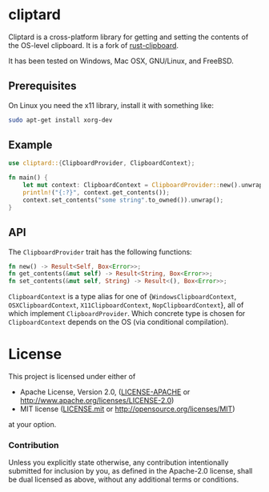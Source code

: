 # cliptard

Cliptard is a cross-platform library for getting and setting the contents of the OS-level clipboard.  It is a fork of [rust-clipboard](https://github.com/aweinstock314/rust-clipboard).

It has been tested on Windows, Mac OSX, GNU/Linux, and FreeBSD.

## Prerequisites

On Linux you need the x11 library, install it with something like:

```bash
sudo apt-get install xorg-dev
```

## Example

```rust
use cliptard::{ClipboardProvider, ClipboardContext};

fn main() {
    let mut context: ClipboardContext = ClipboardProvider::new().unwrap();
    println!("{:?}", context.get_contents());
    context.set_contents("some string".to_owned()).unwrap();
}
```

## API

The `ClipboardProvider` trait has the following functions:

```rust
fn new() -> Result<Self, Box<Error>>;
fn get_contents(&mut self) -> Result<String, Box<Error>>;
fn set_contents(&mut self, String) -> Result<(), Box<Error>>;
```

`ClipboardContext` is a type alias for one of {`WindowsClipboardContext`, `OSXClipboardContext`, `X11ClipboardContext`, `NopClipboardContext`}, all of which implement `ClipboardProvider`. Which concrete type is chosen for `ClipboardContext` depends on the OS (via conditional compilation).

# License

This project is licensed under either of

 * Apache License, Version 2.0, ([LICENSE-APACHE](LICENSE.apache2) or
   http://www.apache.org/licenses/LICENSE-2.0)
 * MIT license ([LICENSE.mit](LICENSE-MIT) or
   http://opensource.org/licenses/MIT)

at your option.

### Contribution

Unless you explicitly state otherwise, any contribution intentionally submitted
for inclusion by you, as defined in the Apache-2.0 license, shall be dual
licensed as above, without any additional terms or conditions.
